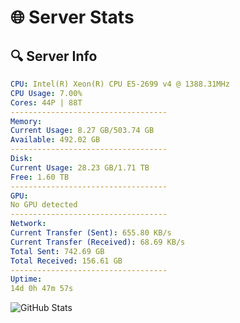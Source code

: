 # 🌐 Server Stats
## 🔍 Server Info
```yaml
CPU: Intel(R) Xeon(R) CPU E5-2699 v4 @ 1388.31MHz
CPU Usage: 7.00%
Cores: 44P | 88T
-----------------------------------
Memory:
Current Usage: 8.27 GB/503.74 GB
Available: 492.02 GB
-----------------------------------
Disk:
Current Usage: 28.23 GB/1.71 TB
Free: 1.60 TB
-----------------------------------
GPU:
No GPU detected
-----------------------------------
Network:
Current Transfer (Sent): 655.80 KB/s
Current Transfer (Received): 68.69 KB/s
Total Sent: 742.69 GB
Total Received: 156.61 GB
-----------------------------------
Uptime:
14d 0h 47m 57s
```
![GitHub Stats](https://img.shields.io/badge/Updated-2025-05-03_17:56:45-blue)